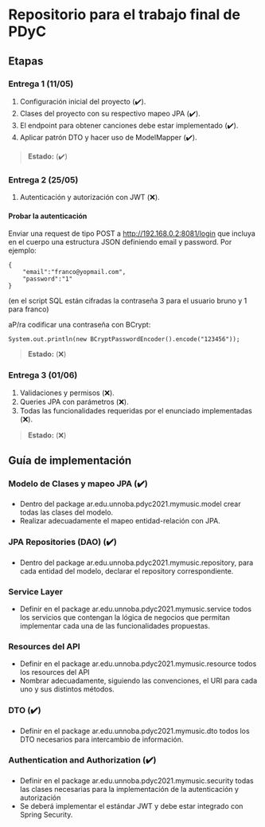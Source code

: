 # Repositorio para el trabajo final de PDyC

## Etapas

### Entrega 1 (11/05)

1. Configuración inicial del proyecto (:heavy_check_mark:).
2. Clases del proyecto con su respectivo mapeo JPA (:heavy_check_mark:).
3. El endpoint para obtener canciones debe estar implementado (:heavy_check_mark:).
4. Aplicar patrón DTO y hacer uso de ModelMapper (:heavy_check_mark:).

> **Estado:** (:heavy_check_mark:)

### Entrega 2 (25/05)

1. Autenticación y autorización con JWT (:x:).

#### Probar la autenticación
Enviar una request de tipo POST a http://192.168.0.2:8081/login que incluya en
el cuerpo una estructura JSON definiendo email y password. Por ejemplo:
```
{
    "email":"franco@yopmail.com",
    "password":"1"
}
```

(en el script SQL están cifradas la contraseña 3 para el usuario bruno y 1 para franco)

aP/ra codificar una contraseña con BCrypt:
```
System.out.println(new BCryptPasswordEncoder().encode("123456"));
```



> **Estado:** (:x:)

### Entrega 3 (01/06)

1. Validaciones y permisos (:x:).
2. Queries JPA con parámetros (:x:).
3. Todas las funcionalidades requeridas por el enunciado implementadas (:x:).

> **Estado:** (:x:)

## Guía de implementación

### Modelo de Clases y mapeo JPA (:heavy_check_mark:)
- Dentro del package ar.edu.unnoba.pdyc2021.mymusic.model crear todas las
clases del modelo.
- Realizar adecuadamente el mapeo entidad-relación con JPA.

### JPA Repositories (DAO) (:heavy_check_mark:)
- Dentro del package ar.edu.unnoba.pdyc2021.mymusic.repository, para cada
entidad del modelo, declarar el repository correspondiente.

### Service Layer
- Definir en el package ar.edu.unnoba.pdyc2021.mymusic.service todos los
servicios que contengan la lógica de negocios que permitan implementar cada
una de las funcionalidades propuestas.

### Resources del API
- Definir en el package ar.edu.unnoba.pdyc2021.mymusic.resource todos los
resources del API
- Nombrar adecuadamente, siguiendo las convenciones, el URI para cada uno y
sus distintos métodos.

### DTO (:heavy_check_mark:)
- Definir en el package ar.edu.unnoba.pdyc2021.mymusic.dto todos los DTO
necesarios para intercambio de información.

### Authentication and Authorization (:heavy_check_mark:)
- Definir en el package ar.edu.unnoba.pdyc2021.mymusic.security todas las
clases necesarias para la implementación de la autenticación y autorización
- Se deberá implementar el estándar JWT y debe estar integrado con Spring
Security.
